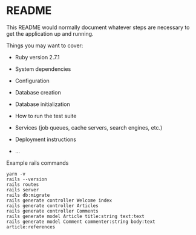 # README

This README would normally document whatever steps are necessary to get the
application up and running.

Things you may want to cover:

* Ruby version
2.7.1

* System dependencies

* Configuration

* Database creation

* Database initialization

* How to run the test suite

* Services (job queues, cache servers, search engines, etc.)

* Deployment instructions

* ...

Example rails commands
```
yarn -v
rails --version
rails routes
rails server
rails db:migrate
rails generate controller Welcome index
rails generate controller Articles
rails generate controller Comments
rails generate model Article title:string text:text
rails generate model Comment commenter:string body:text article:references
```